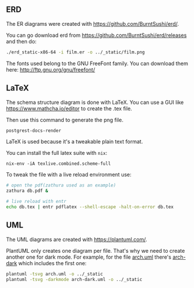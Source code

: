 ## ERD

The ER diagrams were created with https://github.com/BurntSushi/erd/.

You can go download erd from https://github.com/BurntSushi/erd/releases and then do:

```bash
./erd_static-x86-64 -i film.er -o ../_static/film.png
```

The fonts used belong to the GNU FreeFont family. You can download them here: http://ftp.gnu.org/gnu/freefont/

## LaTeX

The schema structure diagram is done with LaTeX. You can use a GUI like https://www.mathcha.io/editor to create the .tex file.

Then use this command to generate the png file.

```bash
postgrest-docs-render
```

LaTeX is used because it's a tweakable plain text format.

You can install the full latex suite with `nix`:

```
nix-env -iA texlive.combined.scheme-full
```

To tweak the file with a live reload environment use:

```bash
# open the pdf(zathura used as an example)
zathura db.pdf &

# live reload with entr
echo db.tex | entr pdflatex --shell-escape -halt-on-error db.tex
```

## UML

The UML diagrams are created with https://plantuml.com/.

PlantUML only creates one diagram per file.
That's why we need to create another one for dark mode.
For example, for the file [arch.uml](./arch.uml) there's [arch-dark](./arch-dark.uml) which includes the first one:

```bash
plantuml -tsvg arch.uml -o ../_static
plantuml -tsvg -darkmode arch-dark.uml -o ../_static
```
